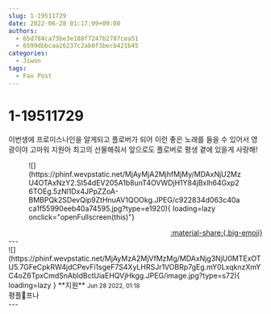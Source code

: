 ```yaml
---
slug: 1-19511729
date: 2022-06-28 01:17:09+09:00
authors:
  - 65d784ca73be3e188f7247b2787cea51
  - 6599dbbcaa26237c2ab0f3becb421b45
categories:
  - Jiwon
tags:
  - Fan Post
---
```


# 1-19511729

<div class="post-container" markdown="1">
<div class="content-container md-sidebar__scrollwrap" markdown="1">

이번생에 프로미스나인을 알게되고 플로버가 되어 이런 좋은 노래를 들을 수 있어서 영광이야 고마워 지원아 최고의 선물해줘서 앞으로도 플로버로 평생 곁에 있을게 사랑해!
<figure markdown="1">
![](https://phinf.wevpstatic.net/MjAyMjA2MjhfMjMy/MDAxNjU2MzU4OTAxNzY2.SI54dEV205A1b8unT4OVWDjH1Y84jBxlh64Gxp26TOEg.5zNl1Dx4JPpZZoA-BMBPQk2SDevQip9ZtHnuAV1QOOkg.JPEG/c922834d063c40aca1f55990eeb40a74595.jpg?type=e1920){ loading=lazy onclick="openFullscreen(this)"}
</figure>


</div>
</div>

<div style="text-align: right;" markdown="1">
<a href="https://weverse.io/fromis9/fanpost/1-19511729" style="text-align: right;">:material-share:{.big-emoji}</a>
</div>
---

<div class="comments-container md-sidebar__scrollwrap" markdown="1">
<div class="comment" markdown="1">
<div class='id-container' markdown="1">
![](https://phinf.wevpstatic.net/MjAyMzA2MjVfMzMg/MDAxNjg3NjU0MTExOTU5.7GFeCpkRW4jdCPevFi1sgeF7S4XyLHRSJr1VOBRp7gEg.mY0LxqknzXmYC4oZ6TpxCmdSnAbldBctUiaEHQVjHkgg.JPEG/image.jpg?type=s72){ loading=lazy }
**<span class="artist">지원</span>** <small>Jun 28 2022, 01:18</small><br>
</div>
<div class='comment-body' markdown="1">
평플💙프나
</div>
</div>
</div>
---
